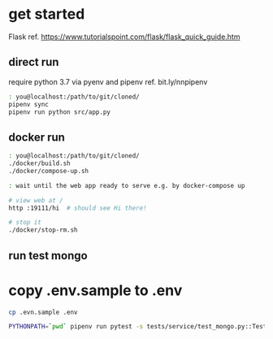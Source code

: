 # get started
Flask ref. https://www.tutorialspoint.com/flask/flask_quick_guide.htm

## direct run
require python 3.7 via pyenv and pipenv ref. bit.ly/nnpipenv

```bash
: you@localhost:/path/to/git/cloned/
pipenv sync
pipenv run python src/app.py
```

## docker run
```bash
: you@localhost:/path/to/git/cloned/
./docker/build.sh 
./docker/compose-up.sh 

: wait until the web app ready to serve e.g. by docker-compose up

# view web at /
http :19111/hi  # should see Hi there!

# stop it
./docker/stop-rm.sh

```

## run test mongo 
# copy .env.sample to .env

```bash
cp .evn.sample .env 
```

```bash
PYTHONPATH=`pwd` pipenv run pytest -s tests/service/test_mongo.py::Test::test
```
